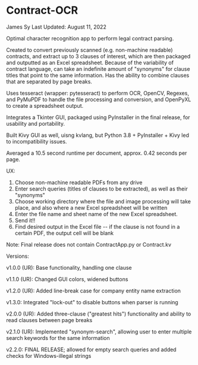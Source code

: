 # Contract-OCR

James Sy
Last Updated: August 11, 2022

Optimal character recognition app to perform legal contract parsing.

Created to convert previously scanned (e.g. non-machine readable) contracts, and extract up to 3 clauses of interest, which are then
packaged and outputted as an Excel spreadsheet. Because of the variability of contract language, can take an indefinite amount of 
"synonyms" for clause titles that point to the same information. Has the ability to combine clauses that are separated by page breaks.

Uses tesseract (wrapper: pytesseract) to perform OCR, OpenCV, Regexes, and PyMuPDF to handle the file processing and conversion, and OpenPyXL 
to create a spreadsheet output.

Integrates a Tkinter GUI, packaged using PyInstaller in the final release, for usability and portability.

Built Kivy GUI as well, uisng kvlang, but Python 3.8 + PyInstaller + Kivy led to incompatibility issues.

Averaged a 10.5 second runtime per document, approx. 0.42 seconds per page.

UX:

1. Choose non-machine readable PDFs from any drive
2. Enter search queries (titles of clauses to be extracted), as well as their "synonyms"
3. Choose working directory where the file and image processing will
   take place, and also where a new Excel spreadsheet will be written
4. Enter the file name and sheet name of the new Excel spreadsheet.
5. Send it!!
6. Find desired output in the Excel file -- if the clause is not found in
   a certain PDF, the output cell will be blank
   
Note: Final release does not contain ContractApp.py or Contract.kv

Versions:

v1.0.0 (UR): Base functionality, handling one clause

v1.1.0 (UR): Changed GUI colors, widened buttons

v1.2.0 (UR): Added line-break case for company entity name extraction

v1.3.0: Integrated "lock-out" to disable buttons when parser is running

v2.0.0 (UR): Added three-clause ("greatest hits") functionality and ability to read clauses between page breaks

v2.1.0 (UR): Implemented "synonym-search", allowing user to enter multiple search keywords for the same information

v2.2.0: FINAL RELEASE; allowed for empty search queries and added checks for Windows-illegal strings

